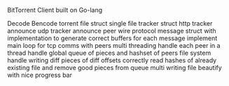 BitTorrent Client built on Go-lang

Decode Bencode
torrent file struct
single file
tracker struct
http tracker announce
udp tracker announce
peer wire protocol
message struct with implementation to generate correct buffers for each message
implement main loop for tcp comms with peers
multi threading
handle each peer in a thread
handle global queue of pieces and hashset of peers
file system
handle writing diff pieces of diff offsets correctly
read hashes of already existing file and remove good pieces from queue
multi writing file
beautify with nice progress bar
